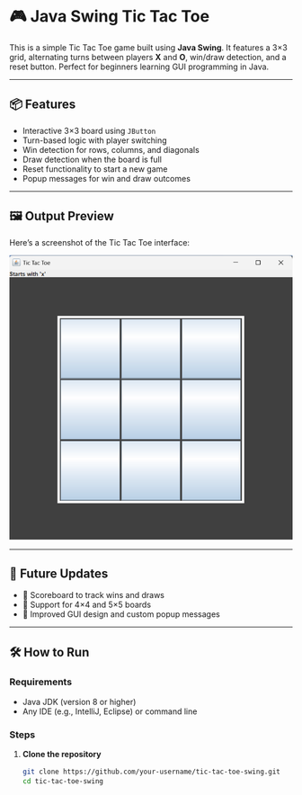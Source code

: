 # 🎮 Java Swing Tic Tac Toe

This is a simple Tic Tac Toe game built using **Java Swing**. It features a 3×3 grid, alternating turns between players **X** and **O**, win/draw detection, and a reset button. Perfect for beginners learning GUI programming in Java.

---

## 📦 Features

- Interactive 3×3 board using `JButton`
- Turn-based logic with player switching
- Win detection for rows, columns, and diagonals
- Draw detection when the board is full
- Reset functionality to start a new game
- Popup messages for win and draw outcomes

---

## 🖼️ Output Preview

Here’s a screenshot of the Tic Tac Toe interface:

![App Screenshot](Screenshot%202025-10-12%20211012.png)


---

## 🚀 Future Updates

- 🧮 Scoreboard to track wins and draws
- 🧩 Support for 4×4 and 5×5 boards
- 🎨 Improved GUI design and custom popup messages

---

## 🛠️ How to Run

### Requirements

- Java JDK (version 8 or higher)
- Any IDE (e.g., IntelliJ, Eclipse) or command line

### Steps

1. **Clone the repository**
   ```bash
   git clone https://github.com/your-username/tic-tac-toe-swing.git
   cd tic-tac-toe-swing
